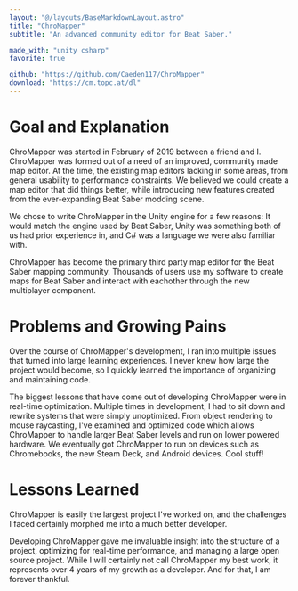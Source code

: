 ```yaml
---
layout: "@/layouts/BaseMarkdownLayout.astro"
title: "ChroMapper"
subtitle: "An advanced community editor for Beat Saber."

made_with: "unity csharp"
favorite: true

github: "https://github.com/Caeden117/ChroMapper"
download: "https://cm.topc.at/dl"
---
```


# Goal and Explanation

ChroMapper was started in February of 2019 between a friend and I. ChroMapper was formed out of a need of an improved, community made map editor. At the time, the existing map editors lacking in some areas, from general usability to performance constraints. We believed we could create a map editor that did things better, while introducing new features created from the ever-expanding Beat Saber modding scene.

We chose to write ChroMapper in the Unity engine for a few reasons: It would match the engine used by Beat Saber, Unity was something both of us had prior experience in, and C# was a language we were also familiar with.

ChroMapper has become the primary third party map editor for the Beat Saber mapping community. Thousands of users use my software to create maps for Beat Saber and interact with eachother through the new multiplayer component. 

# Problems and Growing Pains

Over the course of ChroMapper's development, I ran into multiple issues that turned into large learning experiences. I never knew how large the project would become, so I quickly learned the importance of organizing and maintaining code.

The biggest lessons that have come out of developing ChroMapper were in real-time optimization. Multiple times in development, I had to sit down and rewrite systems that were simply unoptimized. From object rendering to mouse raycasting, I've examined and optimized code which allows ChroMapper to handle larger Beat Saber levels and run on lower powered hardware. We eventually got ChroMapper to run on devices such as Chromebooks, the new Steam Deck, and Android devices. Cool stuff! 

# Lessons Learned

ChroMapper is easily the largest project I've worked on, and the challenges I faced certainly morphed me into a much better developer.

Developing ChroMapper gave me invaluable insight into the structure of a project, optimizing for real-time performance, and managing a large open source project. While I will certainly not call ChroMapper my best work, it represents over 4 years of my growth as a developer. And for that, I am forever thankful. 